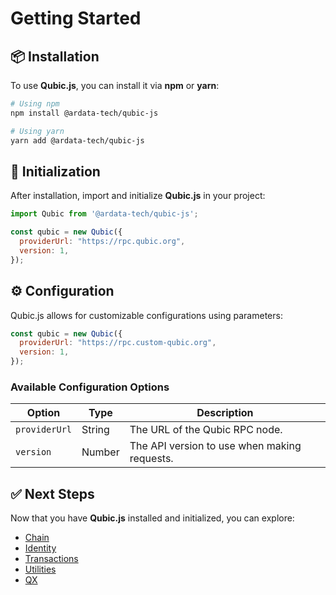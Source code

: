 # Getting Started

## 📦 Installation

To use **Qubic.js**, you can install it via **npm** or **yarn**:

```sh
# Using npm
npm install @ardata-tech/qubic-js

# Using yarn
yarn add @ardata-tech/qubic-js
```

## 🚀 Initialization

After installation, import and initialize **Qubic.js** in your project:

```javascript
import Qubic from '@ardata-tech/qubic-js';

const qubic = new Qubic({
  providerUrl: "https://rpc.qubic.org",
  version: 1,
});
```

## ⚙️ Configuration

Qubic.js allows for customizable configurations using parameters:

```javascript
const qubic = new Qubic({
  providerUrl: "https://rpc.custom-qubic.org",
  version: 1,
});
```

### Available Configuration Options

| Option        | Type   | Description                                      |
|---------------|--------|--------------------------------------------------|
| `providerUrl` | String | The URL of the Qubic RPC node.                  |
| `version`     | Number | The API version to use when making requests.    |

## ✅ Next Steps

Now that you have **Qubic.js** installed and initialized, you can explore:
- [Chain](chain.md)
- [Identity](identity.md)
- [Transactions](transaction.md)
- [Utilities](utils.md)
- [QX](qx.md)

